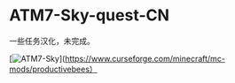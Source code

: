 # ATM7-Sky-quest-CN
一些任务汉化，未完成。

[![ATM7-Sky](https://img.shields.io/badge/CurseForge-AlltheMods7%20TotheSky-B54786)](https://www.curseforge.com/minecraft/mc-mods/productivebees）
